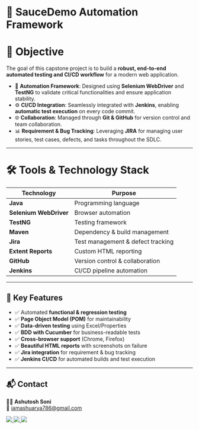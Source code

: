 # 🚀 SauceDemo Automation Framework  

# 🎯 Objective  
The goal of this capstone project is to build a **robust, end-to-end automated testing and CI/CD workflow** for a modern web application.  

- 🧩 **Automation Framework**: Designed using **Selenium WebDriver** and **TestNG** to validate critical functionalities and ensure application stability.  
- ⚙️ **CI/CD Integration**: Seamlessly integrated with **Jenkins**, enabling **automatic test execution** on every code commit.  
- 🌐 **Collaboration**: Managed through **Git & GitHub** for version control and team collaboration.  
- 📊 **Requirement & Bug Tracking**: Leveraging **JIRA** for managing user stories, test cases, defects, and tasks throughout the SDLC.  

---

# 🛠️ Tools & Technology Stack  

| Technology          | Purpose                                   |
|---------------------|-------------------------------------------|
| **Java**            | Programming language                      |
| **Selenium WebDriver** | Browser automation                        |
| **TestNG**          | Testing framework                         |
| **Maven**           | Dependency & build management             |
| **Jira**            | Test management & defect tracking         |
| **Extent Reports**  | Custom HTML reporting                     |
| **GitHub**          | Version control & collaboration           |
| **Jenkins**         | CI/CD pipeline automation                 |

---

## 🎯 Key Features  
- ✅ Automated **functional & regression testing**  
- ✅ **Page Object Model (POM)** for maintainability  
- ✅ **Data-driven testing** using Excel/Properties  
- ✅ **BDD with Cucumber** for business-readable tests  
- ✅ **Cross-browser support** (Chrome, Firefox)  
- ✅ **Beautiful HTML reports** with screenshots on failure  
- ✅ **Jira integration** for requirement & bug tracking  
- ✅ **Jenkins CI/CD** for automated builds and test execution  

-------

## 📬 Contact  
👨‍💻 **Ashutosh Soni**  
📧 iamashuarya786@gmail.com 
<p align="left">
  <a href="https://www.linkedin.com/in/beingashusoni/" target="_blank">
    <img src="https://img.shields.io/badge/LinkedIn-0077B5?style=for-the-badge&logo=linkedin&logoColor=white"/>
  </a>
  <a href="https://github.com/beingashusoni" target="_blank">
    <img src="https://img.shields.io/badge/GitHub-100000?style=for-the-badge&logo=github&logoColor=white"/>
  </a>
  <a href="https://portfolio-blush-nu-17.vercel.app/" target="_blank">
    <img src="https://img.shields.io/badge/Website-4285F4?style=for-the-badge&logo=google-chrome&logoColor=white"/>
  </a>
</p>
